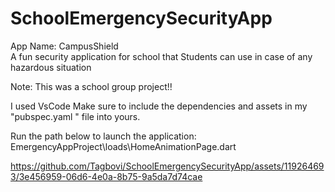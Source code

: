 # SchoolEmergencySecurityApp


App Name: CampusShield      
A fun security application for school that Students can use in case of any hazardous situation

Note:
This was a school group project!!

I used VsCode
Make sure to include the dependencies and assets in my "pubspec.yaml " file into yours.


Run the path below to launch the application:
EmergencyAppProject\loads\HomeAnimationPage.dart




https://github.com/Tagbovi/SchoolEmergencySecurityApp/assets/119264693/3e456959-06d6-4e0a-8b75-9a5da7d74cae

